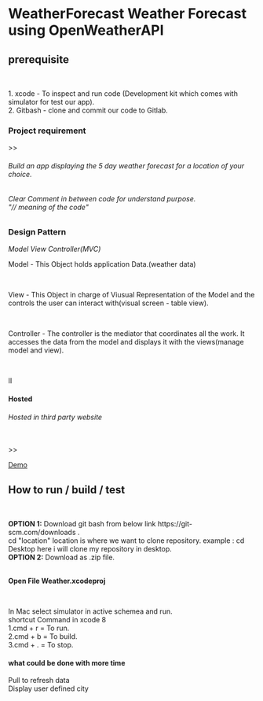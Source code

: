 # WeatherForecast  Weather Forecast using OpenWeatherAPI
<h2><b> prerequisite </b> <br/> </h2><br/>
<p> 
1. xcode - To inspect and run code (Development kit which comes with simulator for test our app).<br/>
2. Gitbash - clone and commit our code to Gitlab.<br/>
</p>
<h3>Project requirement </h3>
  >><h6>Build an app displaying the 5 day weather forecast for a location of your choice.</h6>
    <h6>Clear Comment in between code for understand purpose. <br/>  "// meaning of the code" </h6>

<h3> Design Pattern </h3>
 <i> Model View Controller(MVC) </i> <br/>
    <p> Model - This Object  holds application Data.(weather data)</p><br/>
     <p> View  - This Object in charge of Viusual Representation of the Model and the controls the user can interact with(visual screen - table view).</p><br/>
      <p> Controller - The controller is the mediator that coordinates all the work. It accesses the data from the model and displays it with the views(manage model and view).</p><br/>

<p> II </p> 
<h4> Hosted </h4>
<h6> Hosted in third party website </h6>
<br/>
>> <p><a href="https://appetize.io/embed/1xuytzunwpzgjxkk4kqt0775dr?device=iphone6&scale=100&autoplay=false&orientation=portrait&deviceColor=black">Demo</a></p>


<h2> How to run / build / test </h2> <br/>
<p> <b>OPTION 1:</b> Download git bash from below link  https://git-scm.com/downloads . <br/>
 cd "location" location is where we want to clone repository. 
 example :   cd Desktop  here i will clone my repository in desktop. <br/>
 <b> OPTION 2:</b> Download as .zip file.<br/><br/>
</p>

<p>
<b>Open File Weather.xcodeproj</b>
</p> <br/>

<p>
In Mac select simulator in active schemea and run. <br/>
shortcut Command in xcode 8 <br/>
1.cmd + r = To run. <br/>
2.cmd + b = To build. <br/>
3.cmd + . = To stop. <br/>
</p>

<h4> what could be done with more time </h4>
<p>  Pull to refresh data <br/>
     Display user defined city <br/>
</p>
